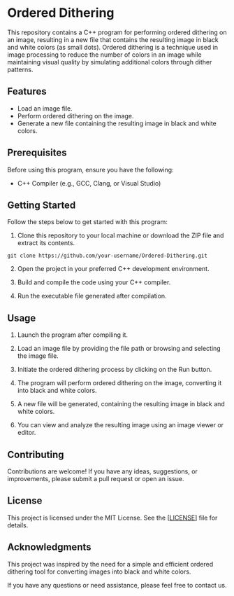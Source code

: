 # Ordered Dithering

This repository contains a C++ program for performing ordered dithering on an image, resulting in a new file that contains the resulting image in black and white colors (as small dots). Ordered dithering is a technique used in image processing to reduce the number of colors in an image while maintaining visual quality by simulating additional colors through dither patterns.

## Features

- Load an image file.
- Perform ordered dithering on the image.
- Generate a new file containing the resulting image in black and white colors.

## Prerequisites

Before using this program, ensure you have the following:

- C++ Compiler (e.g., GCC, Clang, or Visual Studio)

## Getting Started

Follow the steps below to get started with this program:

1. Clone this repository to your local machine or download the ZIP file and extract its contents.

```shell
git clone https://github.com/your-username/Ordered-Dithering.git
```

2. Open the project in your preferred C++ development environment.

3. Build and compile the code using your C++ compiler.

4. Run the executable file generated after compilation.

## Usage

1. Launch the program after compiling it.

2. Load an image file by providing the file path or browsing and selecting the image file.

3. Initiate the ordered dithering process by clicking on the Run button.

4. The program will perform ordered dithering on the image, converting it into black and white colors.

5. A new file will be generated, containing the resulting image in black and white colors.

6. You can view and analyze the resulting image using an image viewer or editor.

## Contributing

Contributions are welcome! If you have any ideas, suggestions, or improvements, please submit a pull request or open an issue.

## License

This project is licensed under the MIT License. See the [[LICENSE](https://github.com/git/git-scm.com/blob/main/MIT-LICENSE.txt)] file for details.

## Acknowledgments

This project was inspired by the need for a simple and efficient ordered dithering tool for converting images into black and white colors. 

If you have any questions or need assistance, please feel free to contact us.


